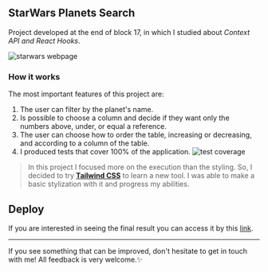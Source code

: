 ## StarWars Planets Search

Project developed at the end of block 17, in which I studied about _Context API and React Hooks_.

![starwars webpage](https://user-images.githubusercontent.com/99998543/178790371-f34805b5-3251-442d-b758-b1bf7467dda0.gif)

### How it works
The most important features of this project are:
1. The user can filter by the planet's name.
2. Is possible to choose a column and decide if they want only the numbers above, under, or equal a reference.
3. The user can choose how to order the table, increasing or decreasing, and according to a column of the table.
4. I produced tests that cover 100% of the application.
![test coverage](https://user-images.githubusercontent.com/99998543/178771567-2f3ea1c2-4198-4da4-ab7b-eb9f360e526d.png)

> In this project I focused more on the execution than the styling. So, I decided to try **[Tailwind CSS](https://tailwindcss.com/)** to learn a new tool. I was able to make a basic stylization with it and progress my abilities.

## Deploy

If you are interested in seeing the final result you can access it by this [link](https://starwars-planets-search-maysa-b.vercel.app/).

----------

If you see something that can be improved, don't hesitate to get in touch with me! All feedback is very welcome.:sparkles:
